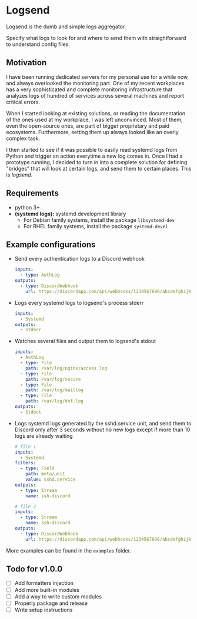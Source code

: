 # Logsend

Logsend is the dumb and simple logs aggregator.

Specify what logs to look for and where to send them with straightforward to
understand config files.

## Motivation

I have been running dedicated servers for my personal use for a while now, and
always overlooked the monitoring part. One of my recent workplaces has a very
sophisticated and complete monitoring infrastructure that analyzes logs of
hundred of services across several machines and report critical errors.

When I started looking at existing solutions, or reading the documentation of
the ones used at my workplace, I was left unconvinced. Most of them, even the
open-source ones, are part of bigger proprietary and paid ecosystems.
Furthermore, setting them up always looked like an overly complex task.

I then started to see if it was possible to easily read systemd logs from Python
and trigger an action everytime a new log comes in. Once I had a prototype
running, I decided to turn in into a complete solution for defining "bridges"
that will look at certain logs, and send them to certain places. This is
_logsend_.

## Requirements

- python 3+
- **(systemd logs):** systemd development library
  - For Debian family systems, install the package `libsystemd-dev`
  - For RHEL family systems, install the package `systemd-devel`

## Example configurations

- Send every authentication logs to a Discord webhook

  ```yaml
  inputs:
    - type: AuthLog
  outputs:
    - type: DiscordWebhook
      url: https://discordapp.com/api/webhooks/1234567890/abcdefghijklmnopqrstuvwxyz
  ```

- Logs every systemd logs to logsend's process stderr

  ```yaml
  inputs:
    - Systemd
  outputs:
    - Stderr
  ```

- Watches several files and output them to logsend's stdout

  ```yaml
  inputs:
    - AuthLog
    - type: File
      path: /var/log/nginx/access.log
    - type: File
      path: /var/log/secure
    - type: File
      path: /var/log/maillog
    - type: File
      path: /var/log/dnf.log
  outputs:
    - Stdout
  ```

- Logs systemd logs generated by the sshd.service unit, and send them to Discord
  only after 3 seconds without no new logs except if more than 10 logs are
  already waiting

  ```yaml
  # file 1
  inputs:
    - Systemd
  filters:
    - type: Field
      path: meta/unit
      value: sshd.service
  outputs:
    - type: Stream
      name: ssh-discord
  ```

  ```yaml
  # file 2
  inputs:
    - type: Stream
      name: ssh-discord
  outputs:
    - type: DiscordWebhook
      url: https://discordapp.com/api/webhooks/1234567890/abcdefghijklmnopqrstuvwxyz
  ```

More examples can be found in the `examples` folder.

## Todo for v1.0.0

- [ ] Add formatters injection
- [ ] Add more built-in modules
- [ ] Add a way to write custom modules
- [ ] Properly package and release
- [ ] Write setup instructions
